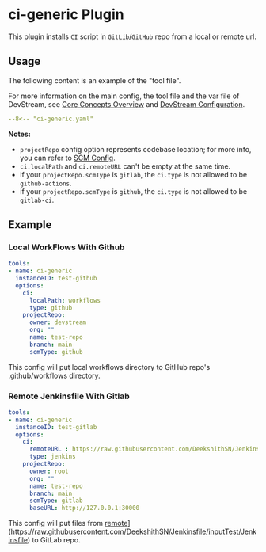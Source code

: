 # ci-generic Plugin

This plugin installs `CI` script in `GitLib`/`GitHub` repo from a local or remote url.

## Usage

The following content is an example of the "tool file".

For more information on the main config, the tool file and the var file of DevStream, see [Core Concepts Overview](../core-concepts/overview.md) and [DevStream Configuration](../core-concepts/config.md).

``` yaml
--8<-- "ci-generic.yaml"
```

**Notes:**

- `projectRepo` config option represents codebase location; for more info, you can refer to [SCM Config](./scm-option.md).
- `ci.localPath` and `ci.remoteURL` can't be empty at the same time.
- if your `projectRepo.scmType` is `gitlab`, the `ci.type` is not allowed to be `github-actions`.
- if your `projectRepo.scmType` is `github`, the `ci.type` is not allowed to be `gitlab-ci`.

## Example

### Local WorkFlows With Github

```yaml
tools:
- name: ci-generic
  instanceID: test-github
  options:
    ci:
      localPath: workflows
      type: github
    projectRepo:
      owner: devstream
      org: ""
      name: test-repo
      branch: main
      scmType: github
```

This config will put local workflows directory to GitHub repo's .github/workflows directory.

### Remote Jenkinsfile With Gitlab

```yaml
tools:
- name: ci-generic
  instanceID: test-gitlab
  options:
    ci:
      remoteURL : https://raw.githubusercontent.com/DeekshithSN/Jenkinsfile/inputTest/Jenkinsfile
      type: jenkins
    projectRepo:
      owner: root
      org: ""
      name: test-repo
      branch: main
      scmType: gitlab
      baseURL: http://127.0.0.1:30000
```

This config will put files from [remote](https://raw.githubusercontent.com/DeekshithSN/Jenkinsfile/inputTest/Jenkinsfile)](https://raw.githubusercontent.com/DeekshithSN/Jenkinsfile/inputTest/Jenkinsfile)  to GitLab repo.
